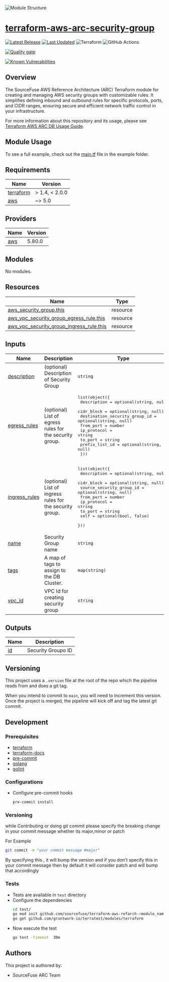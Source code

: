 ![Module Structure](./static/banner.png)
# [terraform-aws-arc-security-group](https://github.com/sourcefuse/terraform-aws-arc-security-group)

<a href="https://github.com/sourcefuse/terraform-aws-arc-security-group/releases/latest"><img src="https://img.shields.io/github/release/sourcefuse/terraform-aws-arc-security-group.svg?style=for-the-badge" alt="Latest Release"/></a> <a href="https://github.com/sourcefuse/terraform-aws-arc-security-group/commits"><img src="https://img.shields.io/github/last-commit/sourcefuse/terraform-aws-arc-security-group.svg?style=for-the-badge" alt="Last Updated"/></a> ![Terraform](https://img.shields.io/badge/terraform-%235835CC.svg?style=for-the-badge&logo=terraform&logoColor=white) ![GitHub Actions](https://img.shields.io/badge/github%20actions-%232671E5.svg?style=for-the-badge&logo=githubactions&logoColor=white)

[![Quality gate](https://sonarcloud.io/api/project_badges/quality_gate?project=sourcefuse_terraform-aws-arc-security-group&token=0e57ba3902cccbb2b9c0585a9859bccbf2d00e3c)](https://sonarcloud.io/summary/new_code?id=sourcefuse_terraform-aws-arc-security-group)

[![Known Vulnerabilities](https://github.com/sourcefuse/terraform-aws-arc-security-group/actions/workflows/snyk.yaml/badge.svg)](https://github.com/sourcefuse/terraform-aws-arc-security-group/actions/workflows/snyk.yaml)

## Overview

The SourceFuse AWS Reference Architecture (ARC) Terraform module for creating and managing AWS security groups with customizable rules. It simplifies defining inbound and outbound rules for specific protocols, ports, and CIDR ranges, ensuring secure and efficient network traffic control in your infrastructure.

For more information about this repository and its usage, please see [Terraform AWS ARC DB Usage Guide](https://github.com/sourcefuse/terraform-aws-arc-security-group/blob/main/docs/module-usage-guide/README.md).

## Module Usage

To see a full example, check out the [main.tf](https://github.com/sourcefuse/terraform-aws-arc-security-group/blob/main/example/main.tf) file in the example folder.

<!-- BEGINNING OF PRE-COMMIT-TERRAFORM DOCS HOOK -->
## Requirements

| Name | Version |
|------|---------|
| <a name="requirement_terraform"></a> [terraform](#requirement\_terraform) | > 1.4, < 2.0.0 |
| <a name="requirement_aws"></a> [aws](#requirement\_aws) | ~> 5.0 |

## Providers

| Name | Version |
|------|---------|
| <a name="provider_aws"></a> [aws](#provider\_aws) | 5.80.0 |

## Modules

No modules.

## Resources

| Name | Type |
|------|------|
| [aws_security_group.this](https://registry.terraform.io/providers/hashicorp/aws/latest/docs/resources/security_group) | resource |
| [aws_vpc_security_group_egress_rule.this](https://registry.terraform.io/providers/hashicorp/aws/latest/docs/resources/vpc_security_group_egress_rule) | resource |
| [aws_vpc_security_group_ingress_rule.this](https://registry.terraform.io/providers/hashicorp/aws/latest/docs/resources/vpc_security_group_ingress_rule) | resource |

## Inputs

| Name | Description | Type | Default | Required |
|------|-------------|------|---------|:--------:|
| <a name="input_description"></a> [description](#input\_description) | (optional) Description of Security Group | `string` | `null` | no |
| <a name="input_egress_rules"></a> [egress\_rules](#input\_egress\_rules) | (optional) List of egress rules for the security group. | <pre>list(object({<br>    description                   = optional(string, null)<br>    cidr_block                    = optional(string, null)<br>    destination_security_group_id = optional(string, null)<br>    from_port                     = number<br>    ip_protocol                   = string<br>    to_port                       = string<br>    prefix_list_id                = optional(string, null)<br>  }))</pre> | `[]` | no |
| <a name="input_ingress_rules"></a> [ingress\_rules](#input\_ingress\_rules) | (optional) List of ingress rules for the security group. | <pre>list(object({<br>    description              = optional(string, null)<br>    cidr_block               = optional(string, null)<br>    source_security_group_id = optional(string, null)<br>    from_port                = number<br>    ip_protocol              = string<br>    to_port                  = string<br>    self                     = optional(bool, false)<br>  }))</pre> | `[]` | no |
| <a name="input_name"></a> [name](#input\_name) | Security Group name | `string` | n/a | yes |
| <a name="input_tags"></a> [tags](#input\_tags) | A map of tags to assign to the DB Cluster. | `map(string)` | `{}` | no |
| <a name="input_vpc_id"></a> [vpc\_id](#input\_vpc\_id) | VPC Id for creating security group | `string` | n/a | yes |

## Outputs

| Name | Description |
|------|-------------|
| <a name="output_id"></a> [id](#output\_id) | Security Groupo ID |
<!-- END OF PRE-COMMIT-TERRAFORM DOCS HOOK -->

## Versioning  
This project uses a `.version` file at the root of the repo which the pipeline reads from and does a git tag.  

When you intend to commit to `main`, you will need to increment this version. Once the project is merged,
the pipeline will kick off and tag the latest git commit.  

## Development

### Prerequisites

- [terraform](https://learn.hashicorp.com/terraform/getting-started/install#installing-terraform)
- [terraform-docs](https://github.com/segmentio/terraform-docs)
- [pre-commit](https://pre-commit.com/#install)
- [golang](https://golang.org/doc/install#install)
- [golint](https://github.com/golang/lint#installation)

### Configurations

- Configure pre-commit hooks
  ```sh
  pre-commit install
  ```

### Versioning

while Contributing or doing git commit please specify the breaking change in your commit message whether its major,minor or patch

For Example

```sh
git commit -m "your commit message #major"
```
By specifying this , it will bump the version and if you don't specify this in your commit message then by default it will consider patch and will bump that accordingly

### Tests
- Tests are available in `test` directory
- Configure the dependencies
  ```sh
  cd test/
  go mod init github.com/sourcefuse/terraform-aws-refarch-<module_name>
  go get github.com/gruntwork-io/terratest/modules/terraform
  ```
- Now execute the test  
  ```sh
  go test -timeout  30m
  ```

## Authors

This project is authored by:
- SourceFuse ARC Team
